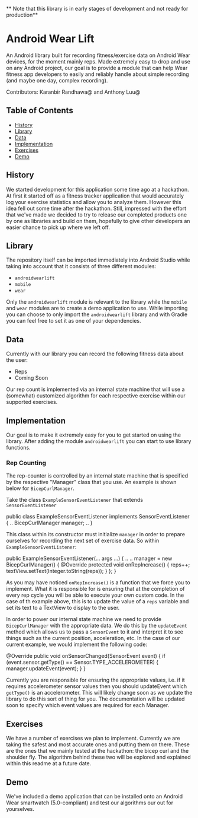 ** Note that this library is in early stages of development and not ready for production** 

# Android Wear Lift 

An Android library built for recording fitness/exercise data on Android Wear devices, for the moment mainly reps. Made extremely easy to drop and use on any Android project, our goal is to provide a module that can help Wear fitness app developers to easily and reliably handle about simple recording (and maybe one day, complex recording).

Contributors: Karanbir Randhawa@[](karanbirrandhawa) and Anthony Luu@[](anthonyluu)

Table of Contents
-----------------

- [History](#history)
- [Library](#Library)
- [Data](#Data)
- [Implementation](#Implementation)
- [Exercises](#Exercises)
- [Demo](#Demo)

## History

We started development for this application some time ago at a hackathon. At first it started off as a fitness tracker application that would accurately log your exercise statistics and allow you to analyze them. However this idea fell out some time after the hackathon. Still, impressed with the effort that we've made we decided to try to release our completed products one by one as libraries and build on them, hopefully to give other developers an easier chance to pick up where we left off. 

## Library

The repository itself can be imported immediately into Android Studio while taking into account that it consists of three different modules:

* `androidwearlift`
* `mobile`
* `wear`

Only the `androidwearlift` module is relevant to the library while the `mobile` and `wear` modules are to create a demo application to use. While importing you can choose to only import the `androidwearlift` library and with Gradle you can feel free to set it as one of your dependencies. 

## Data

Currently with our library you can record the following fitness data about the user:

* Reps
* Coming Soon

Our rep count is implemented via an internal state machine that will use a (somewhat) customized algorithm for each respective exercise within our supported exercises. 

## Implementation

Our goal is to make it extremely easy for you to get started on using the library. After adding the module `androidwearlift` you can start to use library functions. 

### Rep Counting

The rep-counter is controlled by an internal state machine that is specified by the respective "Manager" class that you use. An example is shown below for `BicepCurlManager`.

Take the class `ExampleSensorEventListener` that extends `SensorEventListener`

  public class ExampleSensorEventListener implements SensorEventListener {
    ..
    BicepCurlManager manager;
    ..
  }
  
This class within its constructor must initialize `manager` in order to prepare ourselves for recording the next set of exercise data. So within `ExampleSensorEventListener`:

  public ExampleSensorEventListener(... args ...) {
    ..
    ..
     manager = new BicepCurlManager() {
      @Override
      protected void onRepIncrease() {
        reps++;
        textView.setText(Integer.toString(reps));
        }
      };
  }
  
As you may have noticed `onRepIncrease()` is a function that we force you to implement. What it is responsible for is ensuring that at the completion of every rep cycle you will be able to execute your own custom code. In the case of th example above, this is to update the value of a `reps` variable and set its text to a TextView to display to the user.

In order to power our internal state machine we need to provide `BicepCurlManager` with the appropriate data. We do this by the `updateEvent` method which allows us to pass a `SensorEvent` to it and interpret it to see things such as the current position, acceleration, etc. In the case of our current example, we would implement the following code:

  @Override
  public void onSensorChanged(SensorEvent event) {
    if (event.sensor.getType() == Sensor.TYPE_ACCELEROMETER) {
      manager.updateEvent(event);
    }
  }

Currently you are responsible for ensuring the appropriate values, i.e. if it requires accelerometer sensor values then you should updateEvent which `getType()` is an accelerometer. This will likely change soon as we update the library to do this sort of thing for you. The documentation will be updated soon to specify which event values are required for each Manager.

## Exercises

We have a number of exercises we plan to implement. Currently we are taking the safest and most accurate ones and putting them on there. These are the ones that we mainly tested at the hackathon: the bicep curl and the shoulder fly. The algorithm behind these two will be explored and explained within this readme at a future date.

## Demo

We've included a demo application that can be installed onto an Android Wear smartwatch (5.0-compliant) and test our algorithms our out for yourselves.
